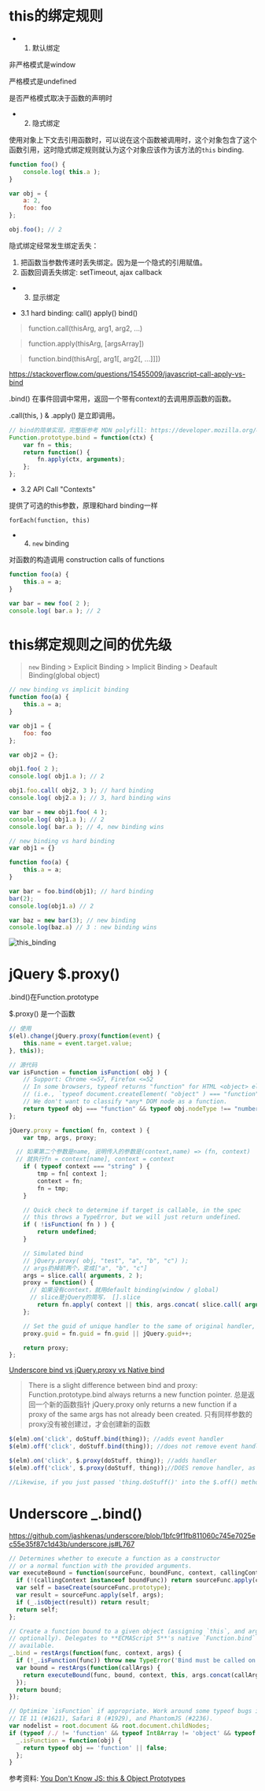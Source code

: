 # this的绑定规则

* 1. 默认绑定

非严格模式是window

严格模式是undefined

是否严格模式取决于函数的声明时

* 2. 隐式绑定

使用对象上下文去引用函数时，可以说在这个函数被调用时，这个对象包含了这个函数引用，这时隐式绑定规则就认为这个对象应该作为该方法的`this` binding.

```js
function foo() {
	console.log( this.a );
}

var obj = {
	a: 2,
	foo: foo
};

obj.foo(); // 2
```

隐式绑定经常发生绑定丢失：

1. 把函数当参数传递时丢失绑定。因为是一个隐式的引用赋值。
2. 函数回调丢失绑定: setTimeout, ajax callback

* 3. 显示绑定

* 3.1 hard binding: call() apply() bind()

> function.call(thisArg, arg1, arg2, ...)

> function.apply(thisArg, [argsArray])

> function.bind(thisArg[, arg1[, arg2[, ...]]])

https://stackoverflow.com/questions/15455009/javascript-call-apply-vs-bind

.bind() 在事件回调中常用，返回一个带有context的去调用原函数的函数。

.call(this, ) & .apply() 是立即调用。

```js
// bind的简单实现，完整版参考 MDN polyfill: https://developer.mozilla.org/en-US/docs/Web/JavaScript/Reference/Global_Objects/Function/bind#Polyfill
Function.prototype.bind = function(ctx) {
    var fn = this;
    return function() {
        fn.apply(ctx, arguments);
    };
};
```

* 3.2 API Call "Contexts"

提供了可选的this参数，原理和hard binding一样

`forEach(function, this)`

* 4. `new` binding

对函数的构造调用 construction calls of functions

```js
function foo(a) {
	this.a = a;
}

var bar = new foo( 2 );
console.log( bar.a ); // 2
```

# this绑定规则之间的优先级

> `new` Binding > Explicit Binding > Implicit Binding > Deafault Binding(global object)

```js
// new binding vs implicit binding
function foo(a) {
	this.a = a;
}

var obj1 = {
	foo: foo
};

var obj2 = {};

obj1.foo( 2 );
console.log( obj1.a ); // 2

obj1.foo.call( obj2, 3 ); // hard binding
console.log( obj2.a ); // 3, hard binding wins

var bar = new obj1.foo( 4 );
console.log( obj1.a ); // 2
console.log( bar.a ); // 4, new binding wins
```


```js
// new binding vs hard binding
var obj1 = {}

function foo(a) {
	this.a = a;
}

var bar = foo.bind(obj1); // hard binding
bar(2);
console.log(obj1.a) // 2

var baz = new bar(3); // new binding
console.log(baz.a) // 3 : new binding wins
```

![this_binding](/assets/article_images/2018/this_binding.png)

# jQuery $.proxy()

.bind()在Function.prototype

$.proxy() 是一个函数

```js
// 使用
$(el).change(jQuery.proxy(function(event) {
    this.name = event.target.value;
}, this));

// 源代码
var isFunction = function isFunction( obj ) {
    // Support: Chrome <=57, Firefox <=52
    // In some browsers, typeof returns "function" for HTML <object> elements
    // (i.e., `typeof document.createElement( "object" ) === "function"`).
    // We don't want to classify *any* DOM node as a function.
    return typeof obj === "function" && typeof obj.nodeType !== "number";
};

jQuery.proxy = function( fn, context ) {
	var tmp, args, proxy;

  // 如果第二个参数是name, 说明传入的参数是(context,name) => (fn, context)
  // 就执行fn = context[name], context = context
	if ( typeof context === "string" ) {
		tmp = fn[ context ];
		context = fn;
		fn = tmp;
	}

	// Quick check to determine if target is callable, in the spec
	// this throws a TypeError, but we will just return undefined.
	if ( !isFunction( fn ) ) {
		return undefined;
	}

	// Simulated bind
	// jQuery.proxy( obj, "test", "a", "b", "c") );
	// args扔掉前两个，变成["a", "b", "c"]
	args = slice.call( arguments, 2 );
	proxy = function() {
	  // 如果没有context，就用default binding(window / global)
	  // slice是jQuery的简写， [].slice
		return fn.apply( context || this, args.concat( slice.call( arguments ) ) );
	};

	// Set the guid of unique handler to the same of original handler, so it can be removed
	proxy.guid = fn.guid = fn.guid || jQuery.guid++;

	return proxy;
};
```

[Underscore bind vs jQuery.proxy vs Native bind](https://stackoverflow.com/a/22860661/5238583)

> There is a slight difference between bind and proxy:
> Function.prototype.bind always returns a new function pointer. 总是返回一个新的函数指针
> jQuery.proxy only returns a new function if a proxy of the same args has not already been created.  只有同样参数的proxy没有被创建过，才会创建新的函数

```js
$(elm).on('click', doStuff.bind(thing)); //adds event handler
$(elm).off('click', doStuff.bind(thing)); //does not remove event handler as 2nd call of doStuff.bind(thing) always returns a new/different function 这种方法不能移除event handler,因为已经不是同一个函数

$(elm).on('click', $.proxy(doStuff, thing)); //adds handler
$(elm).off('click', $.proxy(doStuff, thing));//DOES remove handler, as a second call to $.proxy(doStuff, thing) is smart enough to know about similar use-cases

//Likewise, if you just passed 'thing.doStuff()' into the $.off() method, it would also work
```

# Underscore _.bind()

https://github.com/jashkenas/underscore/blob/1bfc9f1fb811060c745e7025ec55e35f87c1d43b/underscore.js#L767

```js
// Determines whether to execute a function as a constructor
// or a normal function with the provided arguments.
var executeBound = function(sourceFunc, boundFunc, context, callingContext, args) {
  if (!(callingContext instanceof boundFunc)) return sourceFunc.apply(context, args);
  var self = baseCreate(sourceFunc.prototype);
  var result = sourceFunc.apply(self, args);
  if (_.isObject(result)) return result;
  return self;
};

// Create a function bound to a given object (assigning `this`, and arguments,
// optionally). Delegates to **ECMAScript 5**'s native `Function.bind` if
// available.
_.bind = restArgs(function(func, context, args) {
  if (!_.isFunction(func)) throw new TypeError('Bind must be called on a function');
  var bound = restArgs(function(callArgs) {
    return executeBound(func, bound, context, this, args.concat(callArgs));
  });
  return bound;
});

// Optimize `isFunction` if appropriate. Work around some typeof bugs in old v8,
// IE 11 (#1621), Safari 8 (#1929), and PhantomJS (#2236).
var nodelist = root.document && root.document.childNodes;
if (typeof /./ != 'function' && typeof Int8Array != 'object' && typeof nodelist != 'function') {
  _.isFunction = function(obj) {
    return typeof obj == 'function' || false;
  };
}
```

参考资料:
[You Don't Know JS: this & Object Prototypes](https://github.com/getify/You-Dont-Know-JS/blob/master/this%20%26%20object%20prototypes/ch1.md)
